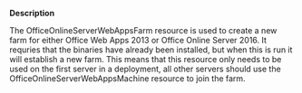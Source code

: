 **Description**

The OfficeOnlineServerWebAppsFarm resource is used to create a new farm for either
Office Web Apps 2013 or Office Online Server 2016. It requries that the binaries
have already been installed, but when this is run it will establish a new farm. This
means that this resource only needs to be used on the first server in a deployment,
all other servers should use the OfficeOnlineServerWebAppsMachine resource to join
the farm.
